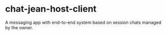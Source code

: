 # chat-jean-host-client
A messaging app with end-to-end system based on session chats managed by the owner.
